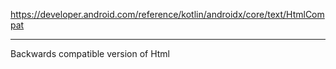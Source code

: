 https://developer.android.com/reference/kotlin/androidx/core/text/HtmlCompat

---

Backwards compatible version of Html
